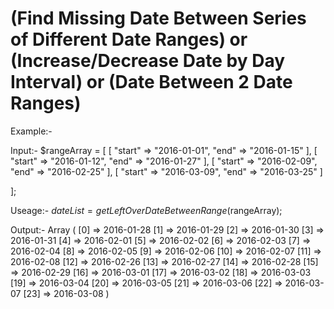 # (Find Missing Date Between Series of Different Date Ranges) or (Increase/Decrease Date by Day Interval) or (Date Between 2 Date Ranges) 


Example:-

Input:-
$rangeArray = [
  [
    "start" => "2016-01-01",
    "end" => "2016-01-15"
  ],
  [
    "start" => "2016-01-12",
    "end" => "2016-01-27"
  ],
  [
    "start" => "2016-02-09",
    "end" => "2016-02-25"
  ],
  [
    "start" => "2016-03-09",
    "end" => "2016-03-25"
  ]

];

Useage:-
$dateList = getLeftOverDateBetweenRange($rangeArray);

Output:-
      Array
    (
        [0] => 2016-01-28
        [1] => 2016-01-29
        [2] => 2016-01-30
        [3] => 2016-01-31
        [4] => 2016-02-01
        [5] => 2016-02-02
        [6] => 2016-02-03
        [7] => 2016-02-04
        [8] => 2016-02-05
        [9] => 2016-02-06
        [10] => 2016-02-07
        [11] => 2016-02-08
        [12] => 2016-02-26
        [13] => 2016-02-27
        [14] => 2016-02-28
        [15] => 2016-02-29
        [16] => 2016-03-01
        [17] => 2016-03-02
        [18] => 2016-03-03
        [19] => 2016-03-04
        [20] => 2016-03-05
        [21] => 2016-03-06
        [22] => 2016-03-07
        [23] => 2016-03-08
    )



